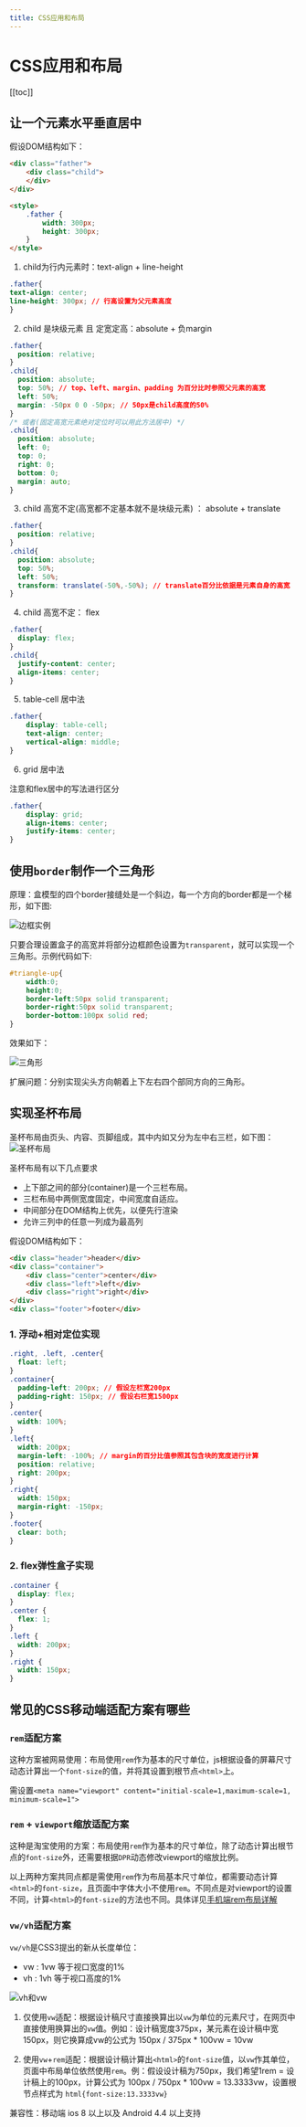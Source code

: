 ```yaml
---
title: CSS应用和布局
---
```

# CSS应用和布局
[[toc]]
## 让一个元素水平垂直居中
假设DOM结构如下：
```html
<div class="father">
    <div class="child">  
    </div>
</div>

<style>
    .father {
        width: 300px;
        height: 300px;
    }
</style>
```

1. child为行内元素时：text-align + line-height
```css
.father{
text-align: center;
line-height: 300px; // 行高设置为父元素高度
}
```
2. child 是块级元素 且 定宽定高：absolute + 负margin
```css
.father{
  position: relative;
}
.child{
  position: absolute;
  top: 50%; // top、left、margin、padding 为百分比时参照父元素的高宽
  left: 50%;
  margin: -50px 0 0 -50px; // 50px是child高度的50%
}
/* 或者(固定高宽元素绝对定位时可以用此方法居中) */
.child{
  position: absolute;
  left: 0;
  top: 0; 
  right: 0; 
  bottom: 0;
  margin: auto;
}
```

3. child 高宽不定(高宽都不定基本就不是块级元素) ： absolute + translate
```css
.father{
  position: relative;
}
.child{
  position: absolute;
  top: 50%;
  left: 50%;
  transform: translate(-50%,-50%); // translate百分比依据是元素自身的高宽
}
```

4. child 高宽不定： flex
```css
.father{
  display: flex; 
}
.child{
  justify-content: center;
  align-items: center;
}
```

5. table-cell 居中法
```css
.father{
    display: table-cell;
    text-align: center;
    vertical-align: middle;
}
```

6. grid 居中法

注意和flex居中的写法进行区分
```css
.father{
    display: grid;
    align-items: center;
    justify-items: center;  
}
```


## 使用`border`制作一个三角形
原理：盒模型的四个border接缝处是一个斜边，每一个方向的border都是一个梯形，如下图:

![边框实例](./img/borderShapeDemo.png)

只要合理设置盒子的高宽并将部分边框颜色设置为`transparent`，就可以实现一个三角形。示例代码如下:
```css
#triangle-up{
    width:0;
    height:0;
    border-left:50px solid transparent;
    border-right:50px solid transparent;
    border-bottom:100px solid red;
}
```
效果如下：

![三角形](./img/triangleUp.png)

扩展问题：分别实现尖头方向朝着上下左右四个部同方向的三角形。

## 实现圣杯布局
圣杯布局由页头、内容、页脚组成，其中内如又分为左中右三栏，如下图：
![圣杯布局](./img/grail.png)

圣杯布局有以下几点要求
- 上下部之间的部分(container)是一个三栏布局。
- 三栏布局中两侧宽度固定，中间宽度自适应。
- 中间部分在DOM结构上优先，以便先行渲染
- 允许三列中的任意一列成为最高列

假设DOM结构如下：
```html
<div class="header">header</div>
<div class="container">
    <div class="center">center</div>
    <div class="left">left</div>
    <div class="right">right</div>
</div>
<div class="footer">footer</div>
```
### 1. 浮动+相对定位实现
```css
.right, .left, .center{
  float: left;
}
.container{
  padding-left: 200px; // 假设左栏宽200px
  padding-right: 150px; // 假设右栏宽1500px
}
.center{
  width: 100%;
}
.left{
  width: 200px;
  margin-left: -100%; // margin的百分比值参照其包含块的宽度进行计算
  position: relative;
  right: 200px;
}
.right{
  width: 150px;
  margin-right: -150px;
}
.footer{
  clear: both;
}
```
### 2. flex弹性盒子实现
```css
.container {
  display: flex;
}
.center {
  flex: 1;
}
.left {
  width: 200px;        
}
.right {
  width: 150px;           
}
```
## 常见的CSS移动端适配方案有哪些
### `rem`适配方案
这种方案被网易使用：布局使用`rem`作为基本的尺寸单位，js根据设备的屏幕尺寸动态计算出一个`font-size`的值，并将其设置到根节点`<html>`上。

需设置`<meta name="viewport" content="initial-scale=1,maximum-scale=1, minimum-scale=1">`

### `rem` + `viewport`缩放适配方案
这种是淘宝使用的方案：布局使用`rem`作为基本的尺寸单位，除了动态计算出根节点的`font-size`外，还需要根据`DPR`动态修改viewport的缩放比例。

以上两种方案共同点都是需使用`rem`作为布局基本尺寸单位，都需要动态计算`<html>`的`font-size`，且页面中字体大小不使用`rem`。不同点是对viewport的设置不同，计算`<html>`的`font-size`的方法也不同。具体详见[手机端rem布局详解](https://www.cnblogs.com/Sky-Ice/p/9596420.html)

### `vw/vh`适配方案
`vw/vh`是CSS3提出的新从长度单位：
- vw : 1vw 等于视口宽度的1%
- vh : 1vh 等于视口高度的1%

![vh和vw](./img/vw_vh.jpg)

1. 仅使用`vw`适配：根据设计稿尺寸直接换算出以`vw`为单位的元素尺寸，在网页中直接使用换算出的`vw`值。例如：设计稿宽度375px，某元素在设计稿中宽 150px，则它换算成vw的公式为 150px / 375px * 100vw = 10vw

2. 使用`vw`+`rem`适配：根据设计稿计算出`<html>`的`font-size`值，以`vw`作其单位，页面中布局单位依然使用`rem`。例：假设设计稿为750px，我们希望1rem = 设计稿上的100px，计算公式为 100px / 750px * 100vw = 13.3333vw，设置根节点样式为 `html{font-size:13.3333vw}`

兼容性：移动端 ios 8 以上以及 Android 4.4 以上支持
